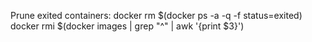 

Prune exited containers:
    docker rm $(docker ps -a -q -f status=exited)
    docker rmi $(docker images | grep "^<none>" | awk '{print $3}')
